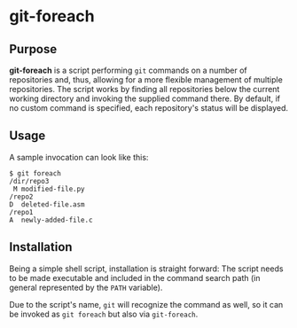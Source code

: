 git-foreach
===========


Purpose
-------

**git-foreach** is a script performing ``git`` commands on a number of
repositories and, thus, allowing for a more flexible management of
multiple repositories. The script works by finding all repositories
below the current working directory and invoking the supplied command
there. By default, if no custom command is specified, each repository's
status will be displayed.


Usage
-----

A sample invocation can look like this:

```
$ git foreach
/dir/repo3
 M modified-file.py
/repo2
D  deleted-file.asm
/repo1
A  newly-added-file.c
```

Installation
------------

Being a simple shell script, installation is straight forward: The script needs
to be made executable and included in the command search path (in general
represented by the ``PATH`` variable).

Due to the script's name, ``git`` will recognize the command as well, so it can
be invoked as ``git foreach`` but also via ``git-foreach``.
